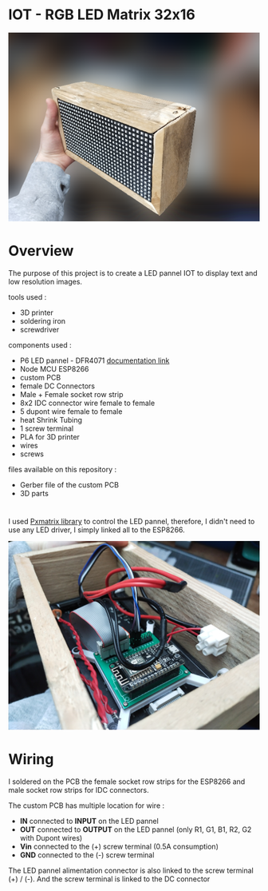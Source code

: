 # IOT - RGB LED Matrix 32x16

<picture>
  <img alt="image 1" src="/images/img_2.png">
</picture>

# Overview

The purpose of this project is to create a LED pannel IOT to display text and low resolution images. 

tools used :
- 3D printer
- soldering iron
- screwdriver


components used :

- P6 LED pannel - DFR4071 [documentation link](https://wiki.dfrobot.com/32x16_RGB_LED_Matrix_-_6mm_pitch_SKU_DFR0471)
- Node MCU ESP8266 
- custom PCB
- female DC Connectors
- Male + Female socket row strip
- 8x2 IDC connector wire female to female
- 5 dupont wire female to female
- heat Shrink Tubing
- 1 screw terminal
- PLA for 3D printer
- wires
- screws

files available on this repository :

- Gerber file of the custom PCB
- 3D parts 

# 

I used [Pxmatrix library](https://github.com/2dom/PxMatrix) to control the LED pannel, therefore, I didn't need to use any LED driver, I simply linked all to the ESP8266.

<picture>
  <img alt="image 1" src="/images/img_1.jpg">
</picture>

# Wiring

I soldered on the PCB the female socket row strips for the ESP8266 and male socket row strips for IDC connectors.

The custom PCB has multiple location for wire :

- **IN** connected to **INPUT** on the LED pannel
- **OUT** connected to **OUTPUT** on the LED pannel (only R1, G1, B1, R2, G2 with Dupont wires)
- **Vin** connected to the (+) screw terminal (0.5A consumption)
- **GND** connected to the (-) screw terminal 

The LED pannel alimentation connector is also linked to the screw terminal (+) / (-). And the screw terminal is linked to the DC connector 

